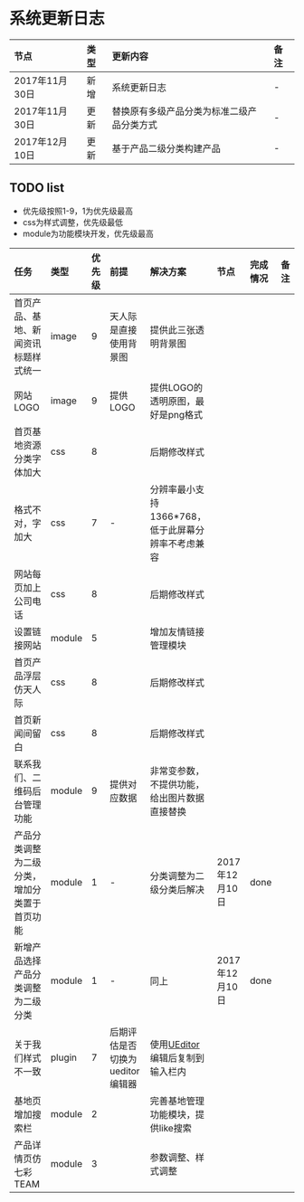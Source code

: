 
# 系统更新日志

|节点|类型|更新内容|备注|
|:---|:---|:---|:---|
|2017年11月30日|新增|系统更新日志|-|
|2017年11月30日|更新|替换原有多级产品分类为标准二级产品分类方式|-|
|2017年12月10日|更新|基于产品二级分类构建产品|-|


## TODO list
- 优先级按照1-9，1为优先级最高
- css为样式调整，优先级最低
- module为功能模块开发，优先级最高

|任务|类型|优先级|前提|解决方案|节点|完成情况|备注|
|:---|:---|:---|:---|:---|:---|:---|:---|
|首页产品、基地、新闻资讯标题样式统一|image|9|天人际是直接使用背景图|提供此三张透明背景图||||
|网站LOGO|image|9|提供LOGO|提供LOGO的透明原图，最好是png格式||||
|首页基地资源分类字体加大|css|8||后期修改样式||||
|格式不对，字加大|css|7|-|分辨率最小支持1366*768，低于此屏幕分辨率不考虑兼容||||
|网站每页加上公司电话|css|8||后期修改样式||||
|设置链接网站|module|5||增加友情链接管理模块||||
|首页产品浮层仿天人际|css|8||后期修改样式||||
|首页新闻间留白|css|8||后期修改样式||||
|联系我们、二维码后台管理功能|module|9|提供对应数据|非常变参数，不提供功能，给出图片数据直接替换||||
|产品分类调整为二级分类，增加分类置于首页功能|module|1|-|分类调整为二级分类后解决|2017年12月10日|done||
|新增产品选择产品分类调整为二级分类|module|1|-|同上|2017年12月10日|done||
|关于我们样式不一致|plugin|7|后期评估是否切换为ueditor编辑器|使用[UEditor](http://ueditor.baidu.com/website/umeditor.html)编辑后复制到输入栏内||||
|基地页增加搜索栏|module|2||完善基地管理功能模块，提供like搜索||||
|产品详情页仿七彩TEAM|module|3||参数调整、样式调整||||